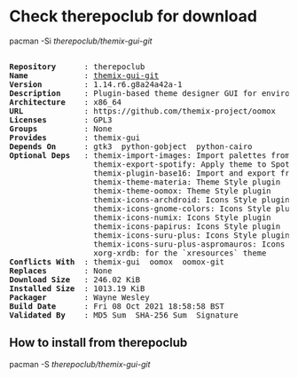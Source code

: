 # Check therepoclub for download

pacman -Si *therepoclub/themix-gui-git*

<div class="highlight"><pre class="highlight"><text>
<b>Repository</b>      : therepoclub
<b>Name</b>            : <a href="../../x86_64/themix-gui-git-1.14.r6.g8a24a42a-1-x86_64.pkg.tar.zst">themix-gui-git</a>
<b>Version</b>         : 1.14.r6.g8a24a42a-1
<b>Description</b>     : Plugin-based theme designer GUI for environments (like GTK2, GTK3, Cinnamon, GNOME, MATE, Openbox, Xfwm), icons and terminal palettes.
<b>Architecture</b>    : x86_64
<b>URL</b>             : https://github.com/themix-project/oomox
<b>Licenses</b>        : GPL3
<b>Groups</b>          : None
<b>Provides</b>        : themix-gui
<b>Depends On</b>      : gtk3  python-gobject  python-cairo
<b>Optional Deps</b>   : themix-import-images: Import palettes from images
                  themix-export-spotify: Apply theme to Spotify
                  themix-plugin-base16: Import and export from Base16 project format
                  themix-theme-materia: Theme Style plugin
                  themix-theme-oomox: Theme Style plugin
                  themix-icons-archdroid: Icons Style plugin
                  themix-icons-gnome-colors: Icons Style plugin
                  themix-icons-numix: Icons Style plugin
                  themix-icons-papirus: Icons Style plugin
                  themix-icons-suru-plus: Icons Style plugin
                  themix-icons-suru-plus-aspromauros: Icons Style plugin
                  xorg-xrdb: for the `xresources` theme
<b>Conflicts With</b>  : themix-gui  oomox  oomox-git
<b>Replaces</b>        : None
<b>Download Size</b>   : 246.02 KiB
<b>Installed Size</b>  : 1013.19 KiB
<b>Packager</b>        : Wayne Wesley <wayne6324@gmail.com>
<b>Build Date</b>      : Fri 08 Oct 2021 18:58:58 BST
<b>Validated By</b>    : MD5 Sum  SHA-256 Sum  Signature
</text></pre></div>

## How to install from therepoclub

pacman -S *therepoclub/themix-gui-git*
